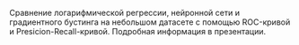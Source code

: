 Сравнение логарифмической регрессии, нейронной сети и градиентного бустинга на небольшом датасете с помощью ROC-кривой и Presicion-Recall-кривой.
Подробная информация в презентации.
